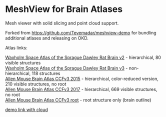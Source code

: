 # MeshView for Brain Atlases
Mesh viewer with solid slicing and point cloud support.

Forked from https://github.com/Tevemadar/meshview-demo for bundling additional atlases and releasing on OKD.

Atlas links:

[Waxholm Space Atlas of the Sprague Dawley Rat Brain v2](http://meshview-meshview.apps.hbp.eu/?atlas=WHS_SD_rat_atlas_v2) - hierarchical, 80 visible structures  
[Waxholm Space Atlas of the Sprague Dawley Rat Brain v3](http://meshview-meshview.apps.hbp.eu/?atlas=WHS_SD_rat_atlas_v3) - non-hierarchical, 118 structures  
[Allen Mouse Brain Atlas CCFv3 2015](http://meshview-meshview.apps.hbp.eu/?atlas=AMBA_CCFv3_2015_reduced) - hierarchical, color-reduced version, 210 visible structures, no root  
[Allen Mouse Brain Atlas CCFv3 2017](http://meshview-meshview.apps.hbp.eu/?atlas=AMBA_CCFv3_2017_full) - hierarchical, 669 visible structures, no root  
[Allen Mouse Brain Atlas CCFv3 root](http://meshview-meshview.apps.hbp.eu/?atlas=AMBA_CCFv3_root) - root structure only (brain outline)

[demo link with cloud](http://meshview-meshview.apps.hbp.eu/?cloud=cprox.php?227dacd617b1477b9d236858407b553c/TestMesh/example.json)
